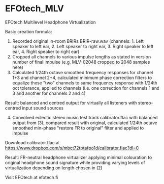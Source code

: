 # EFOtech_MLV
EFOtech Multilevel Headphone Virtualization

Basic creation formula:
1. Recorded original in-room BRIRs BRIR-raw.wav (channels: 1. Left speaker to left ear, 2. Left speaker to right ear, 3. Right speaker to left ear, 4. Right speaker to right ear)
2. Cropped all channels to various impulse lengths as stated in version number of final impulse (e.g. MLV-02048 cropped to 2048 samples here)
3. Calculated 1/24th octave smoothed frequency responses for channel 1+3 and channel 2+4, calculated minimum phase correction filters to equalize these "two" channels to same frequency response with 1/24th oct tolerance, applied to channels (i.e. one correction for channels 1 and 3 and another for channels 2 and 4)

Result: balanced and centred output for virtually all listeners with stereo-centred input sound sources

4. Convolved eclectic stereo music test track calibrator.flac with balanced output from (3), compared result with original, calculated 1/24th octave smoothed min-phase "restore FR to original" filter and applied to impulse

Download calibrator.flac at https://www.dropbox.com/s/mbct72tptafpo1d/calibrator.flac?dl=0

Result: FR-neutral headphone virtualizer applying minimal colouration to original headphone sound signature while providing varying levels of virtualization depending on length chosen in (2)

Visit EFOtech at efotech.fi
